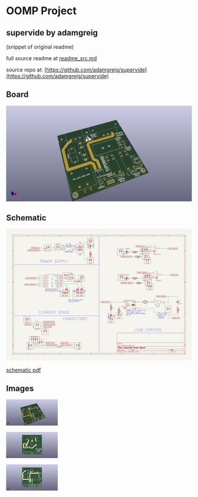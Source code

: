 # OOMP Project  
## supervide  by adamgreig  
  
(snippet of original readme)  
  
  
  full source readme at [readme_src.md](readme_src.md)  
  
source repo at: [https://github.com/adamgreig/supervide](https://github.com/adamgreig/supervide)  
## Board  
  
[![working_3d.png](working_3d_600.png)](working_3d.png)  
## Schematic  
  
[![working_schematic.png](working_schematic_600.png)](working_schematic.png)  
  
[schematic pdf](working_schematic.pdf)  
## Images  
  
[![working_3d.png](working_3d_140.png)](working_3d.png)  
  
[![working_3d_back.png](working_3d_back_140.png)](working_3d_back.png)  
  
[![working_3d_front.png](working_3d_front_140.png)](working_3d_front.png)  
